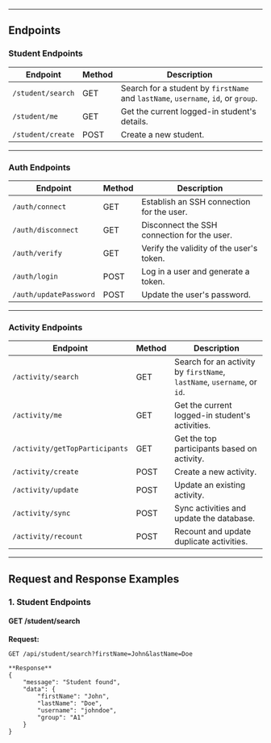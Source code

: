 
---

## **Endpoints**

### **Student Endpoints**

| Endpoint                  | Method | Description                                      |
|---------------------------|--------|--------------------------------------------------|
| `/student/search`         | GET    | Search for a student by `firstName` and `lastName`, `username`, `id`, or `group`. |
| `/student/me`             | GET    | Get the current logged-in student's details.    |
| `/student/create`         | POST   | Create a new student.                           |

---

### **Auth Endpoints**

| Endpoint                  | Method | Description                                      |
|---------------------------|--------|--------------------------------------------------|
| `/auth/connect`           | GET    | Establish an SSH connection for the user.       |
| `/auth/disconnect`        | GET    | Disconnect the SSH connection for the user.     |
| `/auth/verify`            | GET    | Verify the validity of the user's token.        |
| `/auth/login`             | POST   | Log in a user and generate a token.             |
| `/auth/updatePassword`    | POST   | Update the user's password.                     |

---

### **Activity Endpoints**

| Endpoint                          | Method | Description                                      |
|-----------------------------------|--------|--------------------------------------------------|
| `/activity/search`                | GET    | Search for an activity by `firstName`, `lastName`, `username`, or `id`. |
| `/activity/me`                    | GET    | Get the current logged-in student's activities. |
| `/activity/getTopParticipants`    | GET    | Get the top participants based on activity.     |
| `/activity/create`                | POST   | Create a new activity.                          |
| `/activity/update`                | POST   | Update an existing activity.                    |
| `/activity/sync`                  | POST   | Sync activities and update the database.        |
| `/activity/recount`               | POST   | Recount and update duplicate activities.        |

---

## **Request and Response Examples**

### **1. Student Endpoints**

#### **GET /student/search**
**Request:**
```
GET /api/student/search?firstName=John&lastName=Doe

**Response**
{
    "message": "Student found",
    "data": {
        "firstName": "John",
        "lastName": "Doe",
        "username": "johndoe",
        "group": "A1"
    }
}
```

